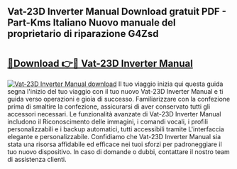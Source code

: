 ## Vat-23D Inverter Manual Download gratuit PDF - Part-Kms Italiano Nuovo manuale del proprietario di riparazione G4Zsd

# <h2><a href="http://dffgzn.blite.top/?on=Vat-23D+Inverter+Manual">🔗Download 👉🔴 Vat-23D Inverter Manual</a></h2>

[![Vat-23D Inverter Manual download](https://i.imgur.com/lujVjoI.png)](http://dffgzn.blite.top/?on=Vat-23D+Inverter+Manual)
Il tuo viaggio inizia qui questa guida segna l'inizio del tuo viaggio con il tuo nuovo Vat-23D Inverter Manual e ti guida verso operazioni e gioia di successo. Familiarizzare con la confezione prima di smaltire la confezione, assicurarsi di aver conservato tutti gli accessori necessari. Le funzionalità avanzate di Vat-23D Inverter Manual includono il Riconoscimento delle immagini, i comandi vocali, i profili personalizzabili e i backup automatici, tutti accessibili tramite L'interfaccia elegante e personalizzabile. Confidiamo che Vat-23D Inverter Manual sia stata una risorsa affidabile ed efficace nei tuoi sforzi per padroneggiare il tuo nuovo dispositivo. In caso di domande o dubbi, contattare il nostro team di assistenza clienti.
